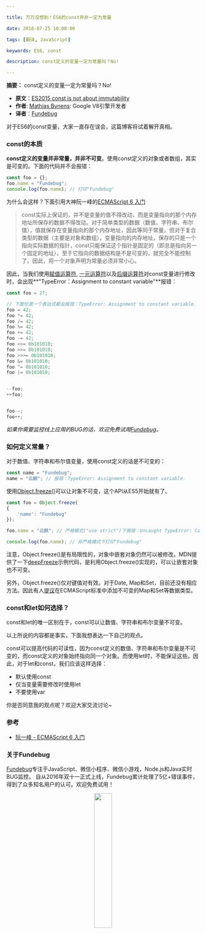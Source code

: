 ```yaml
---

title: 万万没想到！ES6的const并非一定为常量

date: 2018-07-25 10:00:00

tags: [翻译, JavaScript]

keywords: ES6, const

description: const定义的变量一定为常量吗？No!

---
```


**摘要：** const定义的变量一定为常量吗？No!

<!-- more -->

- **原文**：[ES2015 const is not about immutability](https://mathiasbynens.be/notes/es6-const)
- **作者**: [Mathias Bynens](https://github.com/mathiasbynens): Google V8引擎开发者
- **译者**：[Fundebug](https://www.fundebug.com/)

对于ES6的const变量，大家一直存在误会，这篇博客将试着解开真相。

### const的本质

**const定义的变量并非常量，并非不可变**。使用const定义的对象或者数组，其实是可变的。下面的代码并不会报错：

```javascript
const foo = {};
foo.name = "Fundebug";
console.log(foo.name); // 打印"Fundebug"
```

为什么会这样？下面引用大神阮一峰的[ECMAScript 6 入门](http://es6.ruanyifeng.com/#docs/let#%E6%9C%AC%E8%B4%A8)

> const实际上保证的，并不是变量的值不得改动，而是变量指向的那个内存地址所保存的数据不得改动。对于简单类型的数据（数值、字符串、布尔值），值就保存在变量指向的那个内存地址，因此等同于常量。但对于复合类型的数据（主要是对象和数组），变量指向的内存地址，保存的只是一个指向实际数据的指针，const只能保证这个指针是固定的（即总是指向另一个固定的地址），至于它指向的数据结构是不是可变的，就完全不能控制了。因此，将一个对象声明为常量必须非常小心。

因此，当我们使用[赋值运算符](https://tc39.github.io/ecma262/#sec-assignment-operators), [一元运算符](https://tc39.github.io/ecma262/#sec-unary-operators)以及[后缀运算符](https://tc39.github.io/ecma262/#sec-postfix-increment-operator)对const变量进行修改时，会出现**"TypeError：Assignment to constant variable"**报错：

```javascript
const foo = 27;

// 下面任意一个表达式都会报错：TypeError: Assignment to constant variable.
foo = 42; 
foo *= 42;
foo /= 42;
foo %= 42;
foo += 42;
foo -= 42;
foo <<= 0b101010;
foo >>= 0b101010;
foo >>>= 0b101010;
foo &= 0b101010;
foo ^= 0b101010;
foo |= 0b101010;


--foo;
++foo;


foo--;
foo++;
```

*如果你需要监控线上应用的BUG的话，欢迎免费试用[Fundebug](https://www.fundebug.com/)。*

### 如何定义常量？

对于数值、字符串和布尔值变量，使用const定义的话是不可变的：

```javascript
const name = "Fundebug";
name = "云麒"; // 报错：TypeError: Assignment to constant variable.
```

使用[Object.freeze()](https://developer.mozilla.org/en-US/docs/Web/JavaScript/Reference/Global_Objects/Object/freeze)可以让对象不可变，这个API从ES5开始就有了。

```javascript
const foo = Object.freeze(
{
    'name': "Fundebug"
});

foo.name = "云麒"; // 严格模式("use strict")下报错：Uncaught TypeError: Cannot assign to read only property 'bar' of object '#<Object>'

console.log(foo.name); // 非严格模式下打印"Fundebug"
```

注意，Object.freeze()是有局限性的，对象中嵌套对象仍然可以被修改。MDN提供了一下[deepFreeze](https://developer.mozilla.org/en-US/docs/Web/JavaScript/Reference/Global_Objects/Object/freeze)示例代码，是利用Object.freeze()实现的，可以让嵌套对象也不可变。

另外，Object.freeze()仅对键值对有效。对于Date, Map和Set，目前还没有相应方法。因此有人[提议](https://github.com/sebmarkbage/ecmascript-immutable-data-structures)在ECMAScript标准中添加不可变的Map和Set等数据类型。


### const和let如何选择？

const和let的唯一区别在于，const可以让数值、字符串和布尔变量不可变。

以上所说的内容都是事实，下面我想表达一下自己的观点。

const可以提高代码的可读性，因为const定义的数值、字符串和布尔变量是不可变的，而const定义的对象始终指向同一个对象。而使用let时，不能保证这些。因此，对于let和const，我们应该这样选择：

- 默认使用const
- 仅当变量需要修改时使用let
- 不要使用var

你是否同意我的观点呢？欢迎大家交流讨论~


### 参考

- [阮一峰 - ECMAScript 6 入门](http://es6.ruanyifeng.com/#docs/let#%E6%9C%AC%E8%B4%A8)


### 关于Fundebug

[Fundebug](https://www.fundebug.com)专注于JavaScript、微信小程序、微信小游戏，Node.js和Java实时BUG监控。
自从2016年双十一正式上线，Fundebug累计处理了5亿+错误事件，得到了众多知名用户的认可。欢迎免费试用！

<div style="text-align: center;">
<img style="width:30%;" src="https://blog.fundebug.com/images/qq_bug.JPG" />
</div>


